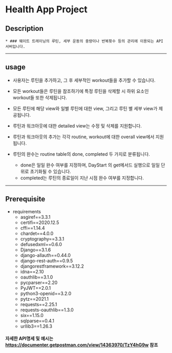 # Health App Project

## Description
	* ### 웨이트 트레이닝의 루틴, 세부 운동의 중량이나 반복횟수 등의 관리에 이용되는 API서버입니다.


***
## 
## 

## usage
 * 사용자는 루틴을 추가하고, 그 후 세부적인 workout들을 추가할 수 있습니다.
 
 * 모든 workout들은 루틴을 참조하기에 특정 루틴을 삭제할 시 하위 요소인 workout들 또한 삭제됩니다.
 
 * 모든 루틴에 해당 view와 일별 루틴에 대한 view, 그리고 루틴 별 세부 view가 제공됩니다.
 
 * 루틴과 워크아웃에 대한 detailed view는 수정 및 삭제를 지원합니다.
 
 * 루틴과 워크아웃의 추가는 각각 routine, workout에 대한 overall view에서 지원됩니다.
 
 * 루틴의 완수는 routine table의 done, completed 두 가지로 분류됩니다.
    * done은 일일 완수 여부를 지정하며, DayStart 의 get메서드 실행으로 일일 단위로 초기화될 수 있습니다.
    * completed는 루틴의 종료일이 지난 시점 완수 여부를 지정합니다.
    

***
## 
## 
## Prerequisite
* requirements
  * asgiref==3.3.1
  * certifi==2020.12.5
  * cffi==1.14.4
  * chardet==4.0.0
  * cryptography==3.3.1
  * defusedxml==0.6.0
  * Django==3.1.6
  * django-allauth==0.44.0
  * django-rest-auth==0.9.5
  * djangorestframework==3.12.2
  * idna==2.10
  * oauthlib==3.1.0
  * pycparser==2.20
  * PyJWT==2.0.1
  * python3-openid==3.2.0
  * pytz==2021.1
  * requests==2.25.1
  * requests-oauthlib==1.3.0
  * six==1.15.0
  * sqlparse==0.4.1
  * urllib3==1.26.3


#### 자세한 API명세 및 예시는 https://documenter.getpostman.com/view/14363970/TzY4hG9w  참조
